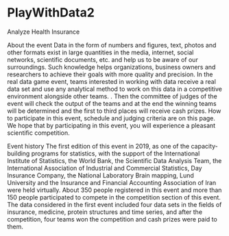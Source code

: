 # PlayWithData2
Analyze Health Insurance

About the event
Data in the form of numbers and figures, text, photos and other formats exist in large quantities in the media, internet, social networks, scientific documents, etc. and help us to be aware of our surroundings. Such knowledge helps organizations, business owners and researchers to achieve their goals with more quality and precision. In the real data game event, teams interested in working with data receive a real data set and use any analytical method to work on this data in a competitive environment alongside other teams. . Then the committee of judges of the event will check the output of the teams and at the end the winning teams will be determined and the first to third places will receive cash prizes. How to participate in this event, schedule and judging criteria are on this page. We hope that by participating in this event, you will experience a pleasant scientific competition.

Event history
The first edition of this event in 2019, as one of the capacity-building programs for statistics, with the support of the International Institute of Statistics, the World Bank, the Scientific Data Analysis Team, the International Association of Industrial and Commercial Statistics, Day Insurance Company, the National Laboratory Brain mapping, Lund University and the Insurance and Financial Accounting Association of Iran were held virtually. About 350 people registered in this event and more than 150 people participated to compete in the competition section of this event. The data considered in the first event included four data sets in the fields of insurance, medicine, protein structures and time series, and after the competition, four teams won the competition and cash prizes were paid to them.
